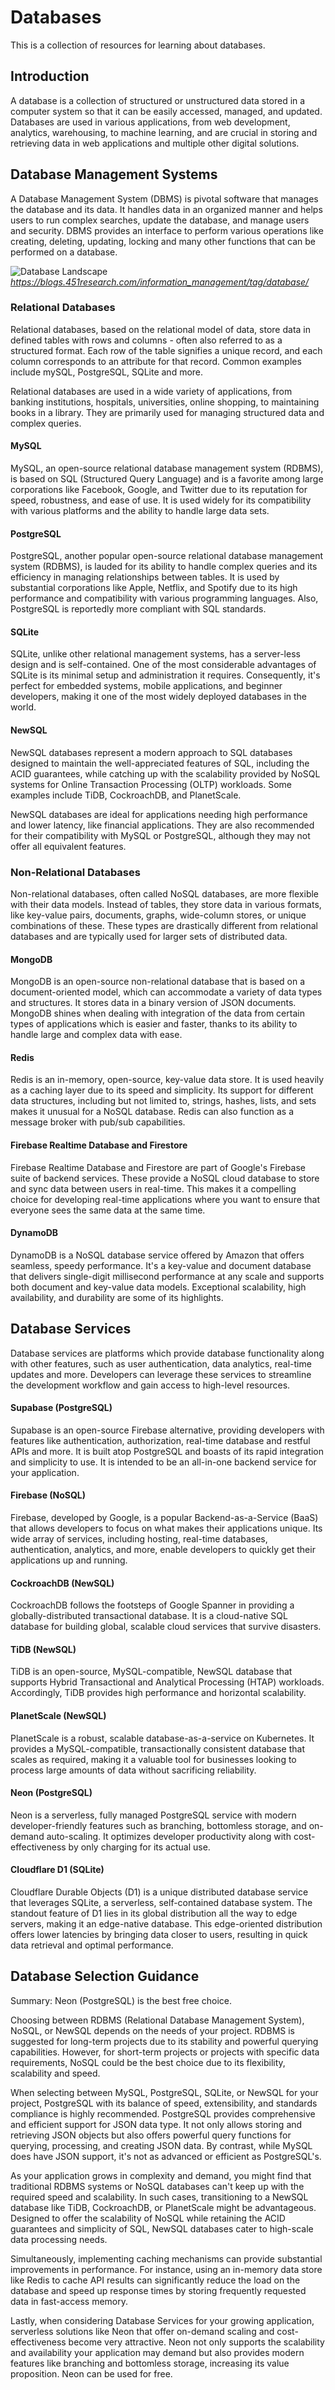 # Databases

This is a collection of resources for learning about databases.

## Introduction

A database is a collection of structured or unstructured data stored in a computer system so that it can be easily accessed, managed, and updated. Databases are used in various applications, from web development, analytics, warehousing, to machine learning, and are crucial in storing and retrieving data in web applications and multiple other digital solutions.

## Database Management Systems

A Database Management System (DBMS) is pivotal software that manages the database and its data. It handles data in an organized manner and helps users to run complex searches, update the database, and manage users and security. DBMS provides an interface to perform various operations like creating, deleting, updating, locking and many other functions that can be performed on a database.

![Database Landscape](./assets/DBlandscape.jpg)
*https://blogs.451research.com/information_management/tag/database/*

### Relational Databases

Relational databases, based on the relational model of data, store data in defined tables with rows and columns - often also referred to as a structured format. Each row of the table signifies a unique record, and each column corresponds to an attribute for that record. Common examples include mySQL, PostgreSQL, SQLite and more.

Relational databases are used in a wide variety of applications, from banking institutions, hospitals, universities, online shopping, to maintaining books in a library. They are primarily used for managing structured data and complex queries.

#### MySQL

MySQL, an open-source relational database management system (RDBMS), is based on SQL (Structured Query Language) and is a favorite among large corporations like Facebook, Google, and Twitter due to its reputation for speed, robustness, and ease of use. It is used widely for its compatibility with various platforms and the ability to handle large data sets.

#### PostgreSQL

PostgreSQL, another popular open-source relational database management system (RDBMS), is lauded for its ability to handle complex queries and its efficiency in managing relationships between tables. It is used by substantial corporations like Apple, Netflix, and Spotify due to its high performance and compatibility with various programming languages. Also, PostgreSQL is reportedly more compliant with SQL standards.

#### SQLite

SQLite, unlike other relational management systems, has a server-less design and is self-contained. One of the most considerable advantages of SQLite is its minimal setup and administration it requires. Consequently, it's perfect for embedded systems, mobile applications, and beginner developers, making it one of the most widely deployed databases in the world.

#### NewSQL

NewSQL databases represent a modern approach to SQL databases designed to maintain the well-appreciated features of SQL, including the ACID guarantees, while catching up with the scalability provided by NoSQL systems for Online Transaction Processing (OLTP) workloads. Some examples include TiDB, CockroachDB, and PlanetScale.

NewSQL databases are ideal for applications needing high performance and lower latency, like financial applications. They are also recommended for their compatibility with MySQL or PostgreSQL, although they may not offer all equivalent features.

### Non-Relational Databases

Non-relational databases, often called NoSQL databases, are more flexible with their data models. Instead of tables, they store data in various formats, like key-value pairs, documents, graphs, wide-column stores, or unique combinations of these. These types are drastically different from relational databases and are typically used for larger sets of distributed data.

#### MongoDB

MongoDB is an open-source non-relational database that is based on a document-oriented model, which can accommodate a variety of data types and structures. It stores data in a binary version of JSON documents. MongoDB shines when dealing with integration of the data from certain types of applications which is easier and faster, thanks to its ability to handle large and complex data with ease.

#### Redis

Redis is an in-memory, open-source, key-value data store. It is used heavily as a caching layer due to its speed and simplicity. Its support for different data structures, including but not limited to, strings, hashes, lists, and sets makes it unusual for a NoSQL database. Redis can also function as a message broker with pub/sub capabilities.

#### Firebase Realtime Database and Firestore

Firebase Realtime Database and Firestore are part of Google's Firebase suite of backend services. These provide a NoSQL cloud database to store and sync data between users in real-time. This makes it a compelling choice for developing real-time applications where you want to ensure that everyone sees the same data at the same time.

#### DynamoDB

DynamoDB is a NoSQL database service offered by Amazon that offers seamless, speedy performance. It's a key-value and document database that delivers single-digit millisecond performance at any scale and supports both document and key-value data models. Exceptional scalability, high availability, and durability are some of its highlights.

## Database Services

Database services are platforms which provide database functionality along with other features, such as user authentication, data analytics, real-time updates and more. Developers can leverage these services to streamline the development workflow and gain access to high-level resources.

#### Supabase (PostgreSQL)

Supabase is an open-source Firebase alternative, providing developers with features like authentication, authorization, real-time database and restful APIs and more. It is built atop PostgreSQL and boasts of its rapid integration and simplicity to use. It is intended to be an all-in-one backend service for your application.

#### Firebase (NoSQL)

Firebase, developed by Google, is a popular Backend-as-a-Service (BaaS) that allows developers to focus on what makes their applications unique. Its wide array of services, including hosting, real-time databases, authentication, analytics, and more, enable developers to quickly get their applications up and running.

#### CockroachDB (NewSQL)

CockroachDB follows the footsteps of Google Spanner in providing a globally-distributed transactional database. It is a cloud-native SQL database for building global, scalable cloud services that survive disasters.

#### TiDB (NewSQL)

TiDB is an open-source, MySQL-compatible, NewSQL database that supports Hybrid Transactional and Analytical Processing (HTAP) workloads. Accordingly, TiDB provides high performance and horizontal scalability.

#### PlanetScale (NewSQL)

PlanetScale is a robust, scalable database-as-a-service on Kubernetes. It provides a MySQL-compatible, transactionally consistent database that scales as required, making it a valuable tool for businesses looking to process large amounts of data without sacrificing reliability.

#### Neon (PostgreSQL)

Neon is a serverless, fully managed PostgreSQL service with modern developer-friendly features such as branching, bottomless storage, and on-demand auto-scaling. It optimizes developer productivity along with cost-effectiveness by only charging for its actual use.

#### Cloudflare D1 (SQLite)

Cloudflare Durable Objects (D1) is a unique distributed database service that leverages SQLite, a serverless, self-contained database system. The standout feature of D1 lies in its global distribution all the way to edge servers, making it an edge-native database. This edge-oriented distribution offers lower latencies by bringing data closer to users, resulting in quick data retrieval and optimal performance.

## Database Selection Guidance

Summary: Neon (PostgreSQL) is the best free choice.

Choosing between RDBMS (Relational Database Management System), NoSQL, or NewSQL depends on the needs of your project. RDBMS is suggested for long-term projects due to its stability and powerful querying capabilities. However, for short-term projects or projects with specific data requirements, NoSQL could be the best choice due to its flexibility, scalability and speed.

When selecting between MySQL, PostgreSQL, SQLite, or NewSQL for your project, PostgreSQL with its balance of speed, extensibility, and standards compliance is highly recommended. PostgreSQL provides comprehensive and efficient support for JSON data type. It not only allows storing and retrieving JSON objects but also offers powerful query functions for querying, processing, and creating JSON data. By contrast, while MySQL does have JSON support, it's not as advanced or efficient as PostgreSQL's.

As your application grows in complexity and demand, you might find that traditional RDBMS systems or NoSQL databases can't keep up with the required speed and scalability. In such cases, transitioning to a NewSQL database like TiDB, CockroachDB, or PlanetScale might be advantageous. Designed to offer the scalability of NoSQL while retaining the ACID guarantees and simplicity of SQL, NewSQL databases cater to high-scale data processing needs.

Simultaneously, implementing caching mechanisms can provide substantial improvements in performance. For instance, using an in-memory data store like Redis to cache API results can significantly reduce the load on the database and speed up response times by storing frequently requested data in fast-access memory.

Lastly, when considering Database Services for your growing application, serverless solutions like Neon that offer on-demand scaling and cost-effectiveness become very attractive. Neon not only supports the scalability and availability your application may demand but also provides modern features like branching and bottomless storage, increasing its value proposition. Neon can be used for free.
